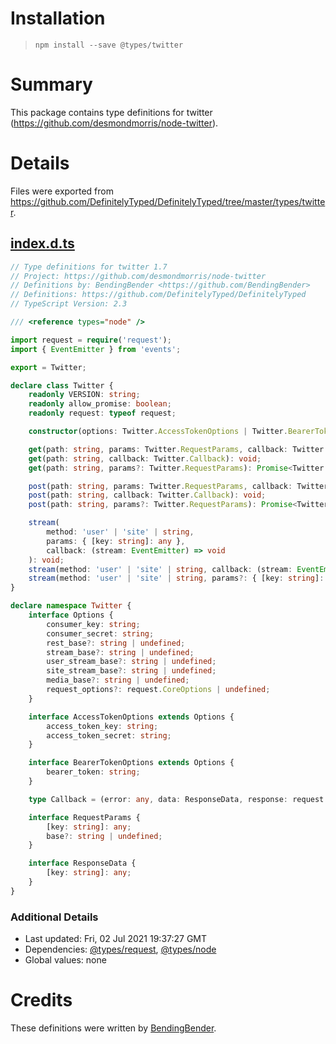 # Installation
> `npm install --save @types/twitter`

# Summary
This package contains type definitions for twitter (https://github.com/desmondmorris/node-twitter).

# Details
Files were exported from https://github.com/DefinitelyTyped/DefinitelyTyped/tree/master/types/twitter.
## [index.d.ts](https://github.com/DefinitelyTyped/DefinitelyTyped/tree/master/types/twitter/index.d.ts)
````ts
// Type definitions for twitter 1.7
// Project: https://github.com/desmondmorris/node-twitter
// Definitions by: BendingBender <https://github.com/BendingBender>
// Definitions: https://github.com/DefinitelyTyped/DefinitelyTyped
// TypeScript Version: 2.3

/// <reference types="node" />

import request = require('request');
import { EventEmitter } from 'events';

export = Twitter;

declare class Twitter {
    readonly VERSION: string;
    readonly allow_promise: boolean;
    readonly request: typeof request;

    constructor(options: Twitter.AccessTokenOptions | Twitter.BearerTokenOptions);

    get(path: string, params: Twitter.RequestParams, callback: Twitter.Callback): void;
    get(path: string, callback: Twitter.Callback): void;
    get(path: string, params?: Twitter.RequestParams): Promise<Twitter.ResponseData>;

    post(path: string, params: Twitter.RequestParams, callback: Twitter.Callback): void;
    post(path: string, callback: Twitter.Callback): void;
    post(path: string, params?: Twitter.RequestParams): Promise<Twitter.ResponseData>;

    stream(
        method: 'user' | 'site' | string,
        params: { [key: string]: any },
        callback: (stream: EventEmitter) => void
    ): void;
    stream(method: 'user' | 'site' | string, callback: (stream: EventEmitter) => void): void;
    stream(method: 'user' | 'site' | string, params?: { [key: string]: any }): EventEmitter;
}

declare namespace Twitter {
    interface Options {
        consumer_key: string;
        consumer_secret: string;
        rest_base?: string | undefined;
        stream_base?: string | undefined;
        user_stream_base?: string | undefined;
        site_stream_base?: string | undefined;
        media_base?: string | undefined;
        request_options?: request.CoreOptions | undefined;
    }

    interface AccessTokenOptions extends Options {
        access_token_key: string;
        access_token_secret: string;
    }

    interface BearerTokenOptions extends Options {
        bearer_token: string;
    }

    type Callback = (error: any, data: ResponseData, response: request.Response) => void;

    interface RequestParams {
        [key: string]: any;
        base?: string | undefined;
    }

    interface ResponseData {
        [key: string]: any;
    }
}

````

### Additional Details
 * Last updated: Fri, 02 Jul 2021 19:37:27 GMT
 * Dependencies: [@types/request](https://npmjs.com/package/@types/request), [@types/node](https://npmjs.com/package/@types/node)
 * Global values: none

# Credits
These definitions were written by [BendingBender](https://github.com/BendingBender).
